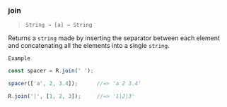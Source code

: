 ### join

> ```String → [a] → String```

Returns a `string` made by inserting the separator between each element and concatenating all the elements into a single `string`.

`Example`

```js
const spacer = R.join(' ');

spacer(['a', 2, 3.4]);      //=> 'a 2 3.4'

R.join('|', [1, 2, 3]);     //=> '1|2|3'
```